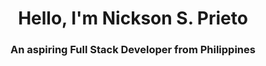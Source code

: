 

<h1 align="center">Hello, I'm Nickson S. Prieto</h1>
<h3 align="center">An aspiring Full Stack Developer from Philippines</h3>

